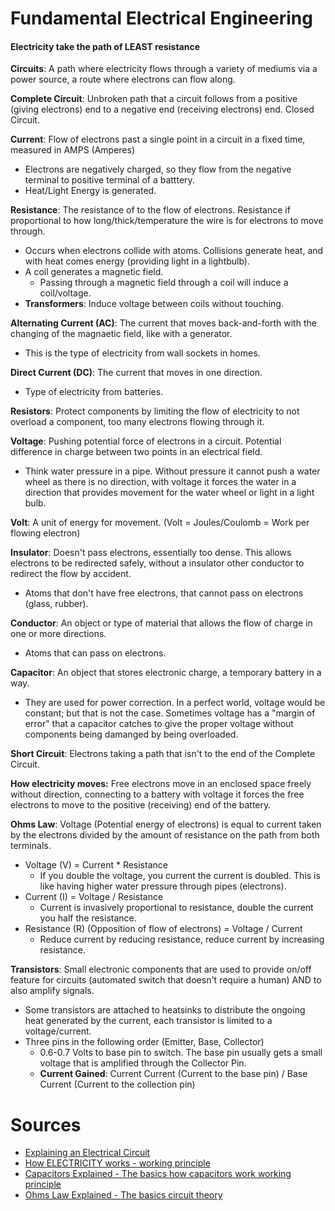 # Fundamental Electrical Engineering

#### Electricity take the path of LEAST resistance

**Circuits**: A path where electricity flows through a variety of mediums via a power source, a route where electrons can flow along.

**Complete Circuit**: Unbroken path that a circuit follows from a positive (giving electrons) end to a negative end (receiving electrons) end. Closed Circuit.

**Current**: Flow of electrons past a single point in a circuit in a fixed time, measured in AMPS (Amperes)

* Electrons are negatively charged, so they flow from the negative terminal to positive terminal of a batttery.
* Heat/Light Energy is generated.

**Resistance**: The resistance of to the flow of electrons. Resistance if proportional to how long/thick/temperature the wire is for electrons to move through.

* Occurs when electrons collide with atoms. Collisions generate heat, and with heat comes energy (providing light in a lightbulb).  
* A coil generates a magnetic field.
  * Passing through a magnetic field through a coil will induce a coil/voltage.
* **Transformers**: Induce voltage between coils without touching.

**Alternating Current (AC)**: The current that moves back-and-forth with the changing of the magnaetic field, like with a generator.

* This is the type of electricity from wall sockets in homes.

**Direct Current (DC)**: The current that moves in one direction.

* Type of electricity from batteries.

**Resistors**: Protect components by limiting the flow of electricity to not overload a component, too many electrons flowing through it.

**Voltage**: Pushing potential force of electrons in a circuit. Potential difference in charge between two points in an electrical field.

* Think water pressure in a pipe. Without pressure  it cannot push a water wheel as there is no direction, with voltage it forces the water in a direction that provides movement for the water wheel or light in a light bulb.

**Volt**: A unit of energy for movement. (Volt = Joules/Coulomb = Work per flowing electron)

**Insulator**: Doesn't pass electrons, essentially too dense. This allows electrons to be redirected safely, without a insulator other conductor to redirect the flow by accident.

* Atoms that don't have free electrons, that cannot pass on electrons (glass, rubber).

**Conductor**: An object or type of material that allows the flow of charge in one or more directions.

* Atoms that can pass on electrons.

**Capacitor**: An object that stores electronic charge, a temporary battery in a way.

* They are used for power correction. In a perfect world, voltage would be constant; but that is not the case. Sometimes voltage has a "margin of error" that a capacitor catches to give the proper voltage without components being damanged by being overloaded.

**Short Circuit**: Electrons taking a path that isn't to the end of the Complete Circuit.

**How electricity moves:** Free electrons move in an enclosed space freely without direction, connecting to a battery with voltage it forces the free electrons to move to the positive (receiving) end of the battery. 

**Ohms Law**: Voltage (Potential energy of electrons) is equal to current taken by the electrons divided by the amount of resistance on the path from both terminals.

* Voltage (V) = Current * Resistance
  * If you double the voltage, you current the current is doubled. This is like having higher water pressure through pipes (electrons). 
* Current (I) = Voltage / Resistance
  * Current is invasively proportional to resistance, double the current you half the resistance.
* Resistance (R) (Opposition of flow of electrons) = Voltage / Current
  * Reduce current by reducing resistance, reduce current by increasing resistance.

**Transistors**: Small electronic components that are used to provide on/off feature for circuits (automated switch that doesn't require a human) AND to also amplify signals.

* Some transistors are attached to heatsinks to distribute the ongoing heat generated by the current, each transistor is limited to a voltage/current.
* Three pins in the following order (Emitter, Base, Collector)
  * 0.6-0.7 Volts to base pin to switch. The base pin usually gets a small voltage that is amplified through the Collector Pin.
  * **Current Gained**: Current Current (Current to the base pin) / Base Current (Current to the collection pin)



# Sources

* [Explaining an Electrical Circuit](https://www.youtube.com/watch?v=VnnpLaKsqGU)
* [How ELECTRICITY works - working principle](https://www.youtube.com/watch?v=mc979OhitAg&t=479s&ab_channel=TheEngineeringMindset)
* [Capacitors Explained - The basics how capacitors work working principle](https://www.youtube.com/watch?v=X4EUwTwZ110&ab_channel=TheEngineeringMindset)
* [Ohms Law Explained - The basics circuit theory](https://www.youtube.com/watch?v=HsLLq6Rm5tU&ab_channel=TheEngineeringMindset)